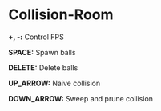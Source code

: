 # Collision-Room

**+, -:** Control FPS

**SPACE:** Spawn balls

**DELETE:** Delete balls

**UP_ARROW:** Naive collision

**DOWN_ARROW:** Sweep and prune collision
